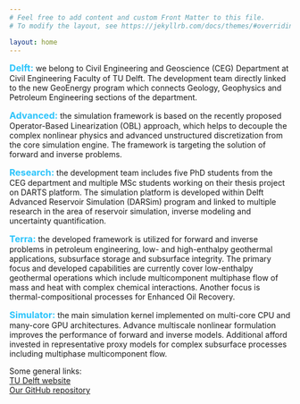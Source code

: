 ```yaml
---
# Feel free to add content and custom Front Matter to this file.
# To modify the layout, see https://jekyllrb.com/docs/themes/#overriding-theme-defaults

layout: home
---
```

<html>

<head>
  <style>
    h3		{color: rgb(44,196,251);display: inline;}
  </style>
</head>

<body>
<p text-align="justify">
<h3>Delft:</h3> we belong to Civil Engineering and Geoscience (CEG) Department at Civil Engineering Faculty of TU Delft. The development team directly linked to the new GeoEnergy program which connects Geology, Geophysics and Petroleum Engineering sections of the department. </p>
<p text-align="justify">
<h3>Advanced:</h3> the simulation framework is based on the recently proposed Operator-Based Linearization (OBL) approach, which helps to decouple the complex nonlinear physics and advanced unstructured discretization from the core simulation engine. The framework is targeting the solution of forward and inverse problems.
</p>
<p text-align="justify">
<h3>Research:</h3> the development team includes five PhD students from the CEG department and multiple MSc students working on their thesis project on DARTS platform. The simulation platform is developed within Delft Advanced Reservoir Simulation (DARSim) program and linked to multiple research in the area of reservoir simulation, inverse modeling and uncertainty quantification.    
</p>
<p text-align="justify">
<h3>Terra:</h3> the developed framework is utilized for forward and inverse problems in petroleum engineering, low- and high-enthalpy geothermal applications, subsurface storage and subsurface integrity. The primary focus and developed capabilities are currently cover low-enthalpy geothermal operations which include multicomponent multiphase flow of mass and heat with complex chemical interactions. Another focus is thermal-compositional processes for Enhanced Oil Recovery.  
</p>
<p text-align="justify">
<h3>Simulator:</h3> the main simulation kernel implemented on multi-core CPU and many-core GPU architectures. Advance multiscale nonlinear formulation improves the performance of forward and inverse models. Additional afford invested in representative proxy models for complex subsurface processes including multiphase multicomponent flow.  
</p>
</body>
</html>

Some general links: <br>
[TU Delft website][TUD] <br>
[Our GitHub repository][link_to_repo] <br>

[TUD]: https://www.tudelft.nl
[link_to_repo]: https://github.darts-web.io/darts-web
